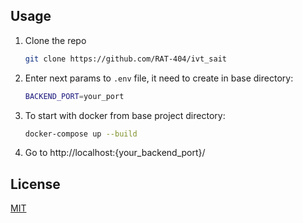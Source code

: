 ## Usage

1. Clone the repo
    ```sh
    git clone https://github.com/RAT-404/ivt_sait
    ```
2. Enter next params to `.env` file, it need to create in base directory:

    ```sh
    BACKEND_PORT=your_port
    ```

3. To start with docker from base project directory:
    ```sh
    docker-compose up --build
    ```
4. Go to http://localhost:{your_backend_port}/

## License

[MIT](https://choosealicense.com/licenses/mit/)
